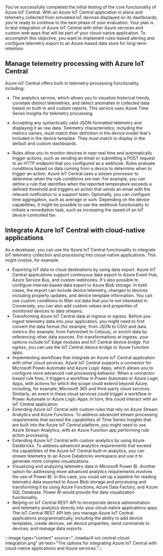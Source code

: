 ﻿You've successfully completed the initial testing of the core functionality of Azure IoT Central. With an Azure IoT Central application in place and telemetry collected from simulated IoT devices displayed on its dashboards, you're ready to continue to the next phase of your evaluation. Your plan is to test integration of Azure IoT Central with other Azure services and custom web apps that will be part of your cloud-native application. To accomplish this objective, you want to implement rules-based alerting and configure telemetry export to an Azure-based data store for long-term retention.

## Manage telemetry processing with Azure IoT Central

Azure IoT Central offers built-in telemetry-processing functionality, including:

- The analytics service, which allows you to visualize historical trends, correlate distinct telemetries, and detect anomalies in collected data based on built-in and custom reports. This service uses Azure Time Series Insights for telemetry processing.

- Accepting any syntactically valid JSON-formatted telemetry and displaying it as raw data. Telemetry characteristics, including the metrics names, must match their definition in the device model that's included in the device template. They must match to display in the default and custom dashboards.
<!--LM: Per Term Studio, JSON should be spelled out: JavaScript Object Notation, unless you have indication that the acronym is ok to use alone. No guidance in Microsoft Style Guide.-->
- Rules allow you to monitor devices in near real time and automatically trigger actions, such as sending an email or submitting a POST request to an HTTP endpoint that you configured as a webhook. Rules evaluate conditions based on data coming from a device to determine when to trigger an action. Azure IoT Central uses a stream processor to determine when the rule conditions are met. For example, you can define a rule that identifies when the reported temperature exceeds a defined threshold and triggers an action that sends an email with the relevant notification to a support team. Optionally, you can configure time aggregation, such as average or sum. Depending on the device capabilities, it might be possible to use the webhook functionality to initiate a remediation task, such as increasing the speed of an IoT device-controlled fan.

## Integrate Azure IoT Central with cloud-native applications

As a developer, you can use the Azure IoT Central functionality to integrate IoT telemetry collection and processing into cloud-native applications. This might involve, for example:

- Exporting IoT data to cloud destinations by using data export. Azure IoT Central applications support continuous data export to Azure Event Hub, Azure Service Bus, and custom webhooks. It's also possible to configure interval-based data export to Azure Blob storage. In both cases, the export can include device telemetry, changes to devices including property updates, and device template information. You can use custom conditions to filter out data that you're not interested in. Conversely, you can also add custom values and properties of monitored devices to data streams.
- Transforming Azure IoT Central data at ingress or egress. Before you ingest telemetry data into your application, you might need to first convert the data format (for example, from JSON to CSV) and data metrics (for example, from Fahrenheit to Celsius), or enrich data by referencing other data sources. For transformations at ingress, your options include IoT Edge modules and IoT Central device bridge. For egress, you can use the IoT Central device bridge or Azure Function apps.
- Implementing workflows that integrate an Azure IoT Central application with other cloud services. Azure IoT Central supports a connector for Microsoft Power Automate and Azure Logic Apps, which allows you to configure more advanced rule processing behavior. When a connector-based rule fires, it triggers a workflow in Power Automate or Azure Logic Apps, with actions for which the scope could extend beyond Azure, including, for example, Microsoft 365 and third-party cloud services. Similarly, an event in these cloud services could trigger a workflow in Power Automate or Azure Logic Apps. In turn, this could interact with an IoT Central application.
- Extending Azure IoT Central with custom rules that rely on Azure Stream Analytics and Azure Functions. To address advanced stream processing requirements that exceed the capabilities of Time Series Insights that are built into the Azure IoT Central platform, you might need to use Azure Stream Analytics, with an Azure Function app performing rule action processing.
- Extending Azure IoT Central with custom analytics by using Azure Databricks. To address advanced analytics requirements that exceed the capabilities of the Azure IoT Central built-in analytics, you can stream telemetry to an Azure Databricks workspace and use it to generate more complex visualizations.
- Visualizing and analyzing telemetry data in Microsoft Power BI. Another option for addressing more advanced analytics requirements involves the use of Power BI. In this case, you could set up a pipeline for reading telemetry data exported to Azure Blob storage and processing and transforming it by using Azure Functions, Azure Data Factory, and Azure SQL Database. Power BI would provide the data visualization functionality.
- Relying on IoT Central REST API to incorporate device administration and telemetry analytics directly into your cloud-native applications apps. The IoT Central REST API lets you manage Azure IoT Central applications programmatically, including the ability to add device templates, create devices, set device properties, send commands to devices, and manage data exports.

:::image type="content" source="../media/4-iot-central-cloud-integration.png" alt-text="The options for integrating Azure IoT Central with cloud-native applications and Azure services.":::
